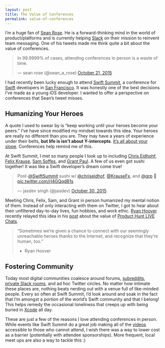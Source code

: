 ```yaml
---
layout: post
title: The Value of Conferences
permalink: value-of-conferences
---
```


I’m a huge fan of [Sean Rose](https://twitter.com/sean_a_rose). He is a forward-thinking mind in the world of product/platforms and is currently helping [Slack](http://slackhq.com) on their mission to reinvent team messaging. One of his tweets made me think quite a bit about the value of conferences.

<blockquote class="twitter-tweet" lang="en"><p lang="en" dir="ltr">In 99.9999% of cases, attending conferences in person is a waste of time.</p>&mdash; sean rose (@sean_a_rose) <a href="https://twitter.com/sean_a_rose/status/656895128573874176">October 21, 2015</a></blockquote> <script async src="//platform.twitter.com/widgets.js" charset="utf-8"></script>

I had recently been lucky enough to attend [Swift Summit](https://www.swiftsummit.com), a conference for [Swift](https://developer.apple.com/swift/) developers in [San Francisco](https://en.wikipedia.org/wiki/San_Francisco). It was honestly one of the best decisions I’ve made as a young iOS developer. I wanted to offer a perspective on conferences that Sean’s tweet misses.

## <a name="humanizing-heroes">Humanizing Your Heroes</a>

A quote I used to swear by is “keep working until your heroes become your peers.” I’ve have since modified my mindset towards this idea. Your heroes are really no different than you are. They may have a years of experience under their belts, **but life is isn’t about Y-intercepts**. [It’s all about your slope](https://twitter.com/sean_a_rose/status/631310981147271168). Conferences help remind me of this.

At Swift Summit, I met so many people I look up to including [Chris Eidhohf](https://twitter.com/chriseidhof), [Felix Krause](https://twitter.com/KrauseFx), [Sam Soffes](https://twitter.com/soffes), and [Grant Paul](https://twitter.com/chpwn). A few of us even got sushi together! It was like a Swift developer’s dream come true!

<blockquote class="twitter-tweet" lang="en"><p lang="en" dir="ltr">Post-<a href="https://twitter.com/SwiftSummit">@SwiftSummit</a> sushi w/ <a href="https://twitter.com/chriseidhof">@chriseidhof</a>, <a href="https://twitter.com/KrauseFx">@KrauseFx</a>, and <a href="https://twitter.com/grp">@grp</a> 🙌 <a href="https://t.co/rI4GQqdB1s">pic.twitter.com/rI4GQqdB1s</a></p>&mdash; jasdev singh (@jasdev) <a href="https://twitter.com/jasdev/status/659934557484007424">October 30, 2015</a></blockquote> <script async src="//platform.twitter.com/widgets.js" charset="utf-8"></script>

Meeting Chris, Felix, Sam, and Grant in person humanized my mental notion of them. Instead of only interacting with them on Twitter, I got to hear about their unfiltered day-to-day lives, fun hobbies, and work ethic. [Ryan Hoover](https://twitter.com/rrhoover) recently relayed this idea in his [post](https://medium.com/@rrhoover/everyone-is-human-d552a88e83f9) about the value of [Product Hunt LIVE Chats](https://www.producthunt.com/live).

> “Sometimes we’re given a chance to connect with our seemingly unreachable heroes thanks to the Internet, and recognize that they’re human, too.”
> - Ryan Hoover

## Fostering Community

Today most digital communities coalesce around forums, [subreddits](https://www.reddit.com/reddits/), [private Slack rooms](http://www.chitchats.co), and ad hoc Twitter circles. No matter how intimate these places are, nothing beats nerding out with a venue full of like-minded people. Every so often at Swift Summit, I’d look around and soak in the fact that I’m amongst a *portion* of the world’s Swift community and that I belong! This helps remedy the occasional loneliness that creeps up with being buried in [Xcode](https://developer.apple.com/xcode/) all day.

These are just a few of the reasons I love attending conferences in person. While events like Swift Summit do a great job making all of the [videos](https://realm.io/news/swift-summit/) accessible to those who cannot attend, I wish there was a way to lower cost as a barrier (potentially with attendee sponsorships). More frequent, local meet ups are also a way to tackle this :)
